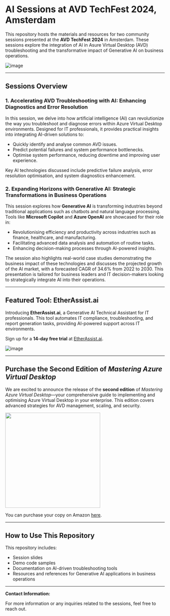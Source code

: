 
# AI Sessions at AVD TechFest 2024, Amsterdam

This repository hosts the materials and resources for two community sessions presented at the **AVD TechFest 2024** in Amsterdam. These sessions explore the integration of AI in Asure Virtual Desktop (AVD) troubleshooting and the transformative impact of Generative AI on business operations.

![image](https://github.com/user-attachments/assets/65a57eb8-1a9d-4e17-8e2f-463f7cb40b8f)


---

## Sessions Overview

### 1. Accelerating AVD Troubleshooting with AI: Enhancing Diagnostics and Error Resolution

In this session, we delve into how artificial intelligence (AI) can revolutionize the way you troubleshoot and diagnose errors within Azure Virtual Desktop environments. Designed for IT professionals, it provides practical insights into integrating AI-driven solutions to:

- Quickly identify and analyse common AVD issues.
- Predict potential failures and system performance bottlenecks.
- Optimise system performance, reducing downtime and improving user experience.

Key AI technologies discussed include predictive failure analysis, error resolution optimisation, and system diagnostics enhancement.

### 2. Expanding Horizons with Generative AI: Strategic Transformations in Business Operations

This session explores how **Generative AI** is transforming industries beyond traditional applications such as chatbots and natural language processing. Tools like **Microsoft Copilot** and **Azure OpenAI** are showcased for their role in:

- Revolutionising efficiency and productivity across industries such as finance, healthcare, and manufacturing.
- Facilitating advanced data analysis and automation of routine tasks.
- Enhancing decision-making processes through AI-powered insights.

The session also highlights real-world case studies demonstrating the business impact of these technologies and discusses the projected growth of the AI market, with a forecasted CAGR of 34.6% from 2022 to 2030. This presentation is tailored for business leaders and IT decision-makers looking to strategically integrate AI into their operations.

---

## Featured Tool: EtherAssist.ai

Introducing **EtherAssist.ai**, a Generative AI Technical Assistant for IT professionals. This tool automates IT compliance, troubleshooting, and report generation tasks, providing AI-powered support across IT environments. 

Sign up for a **14-day free trial** at [EtherAssist.ai](https://app.etherassist.ai).

![image](https://github.com/user-attachments/assets/c015e52b-1d4e-4a43-83f5-223b4c932a10)


---

## Purchase the Second Edition of *Mastering Azure Virtual Desktop*

We are excited to announce the release of the **second edition** of *Mastering Azure Virtual Desktop*—your comprehensive guide to implementing and optimising Azure Virtual Desktop in your enterprise. This edition covers advanced strategies for AVD management, scaling, and security.

<img src="https://m.media-amazon.com/images/I/61d36gOc1HL._SL1360_.jpg" width="300">

You can purchase your copy on Amazon [here](https://www.amazon.co.uk/Mastering-Azure-Virtual-Desktop-implementing-dp-1835884148/dp/1835884148).

---

## How to Use This Repository

This repository includes:

- Session slides
- Demo code samples
- Documentation on AI-driven troubleshooting tools
- Resources and references for Generative AI applications in business operations

---

**Contact Information:**

For more information or any inquiries related to the sessions, feel free to reach out.
